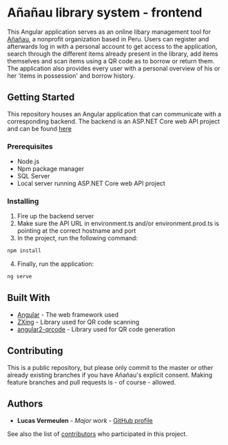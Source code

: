 # Añañau library system - frontend

This Angular application serves as an online libary management tool for [Añañau](https://ananau.org/), a nonprofit organization based in Peru. Users can register and afterwards log in with a personal account to get access to the application, search through the different items already present in the library, add items themselves and scan items using a QR code as to borrow or return them. The application also provides every user with a personal overview of his or her 'items in possession' and borrow history.

## Getting Started

This repository houses an Angular application that can communicate with a corresponding backend. The backend is an ASP.NET Core web API project and can be found [here](https://github.com/ananauPeru/ananau-bibliotheek-api)

### Prerequisites

* Node.js
* Npm package manager
* SQL Server
* Local server running ASP.NET Core web API project

### Installing

1. Fire up the backend server
2. Make sure the API URL in environment.ts and/or environment.prod.ts is pointing at the correct hostname and port
3. In the project, run the following command: 

```bash
npm install
```

4. Finally, run the application:

```bash
ng serve
```

## Built With

* [Angular](https://angular.io/) - The web framework used
* [ZXing](https://github.com/zxing/zxing) - Library used for QR code scanning
* [angular2-qrcode](https://github.com/SuperiorJT/angular2-qrcode) - Library used for QR code generation

## Contributing

This is a public repository, but please only commit to the master or other already existing branches if you have Añañau's explicit consent. Making feature branches and pull requests is - of course - allowed.

## Authors

* **Lucas Vermeulen** - *Major work* - [GitHub profile](https://github.com/lucasverm)

See also the list of [contributors](https://github.com/ananauPeru/ananau-bibliotheek-angular/graphs/contributors) who participated in this project.